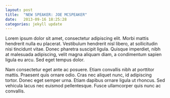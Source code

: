 ```yaml
---
layout: post
title:  "NEW SPEAKER: JOE MCSPEAKER"
date:   2013-09-16 18:25:28
categories: jekyll update
---
```


Lorem ipsum dolor sit amet, consectetur adipiscing elit. Morbi mattis hendrerit nulla eu placerat. Vestibulum hendrerit nisl libero, at sollicitudin nisi tincidunt vitae. Donec pharetra suscipit ligula. Quisque imperdiet, nibh at malesuada adipiscing, velit magna aliquam diam, a condimentum sapien ligula eu arcu. Sed eget tempus dolor.

 Nam consectetur eget ante ac posuere. Etiam convallis nibh at porttitor mattis. Praesent quis ornare odio. Cras nec aliquet nunc, id adipiscing tortor. Donec eget semper urna. Etiam dapibus ornare ligula ut rhoncus. Sed vehicula lacus nec euismod pellentesque. Fusce ullamcorper quis nunc ac convallis.